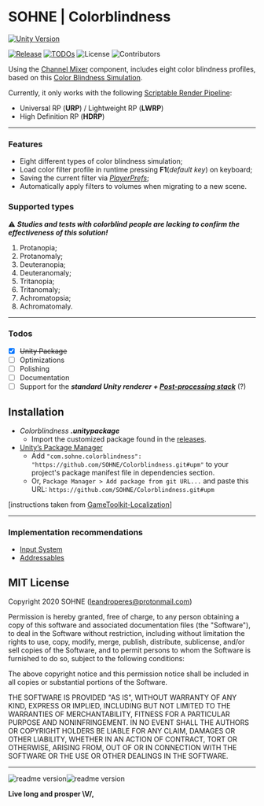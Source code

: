 

# SOHNE | Colorblindness
[![Unity Version](https://img.shields.io/badge/Unity-2018.4%20LTS+-green.svg?logo=unity&style=for-the-badge&colorA=000000)](https://store.unity.com/download?ref=personal)

[![Release](https://badgen.net/github/release/SOHNE/Colorblindness)][releases]  [![TODOs](https://badgen.net/https/api.tickgit.com/badgen/github.com/SOHNE/Colorblindness)](https://www.tickgit.com/browse?repo=github.com/SOHNE/Colorblindness) ![License](https://badgen.net/github/license/SOHNE/Colorblindness) ![Contributors](https://badgen.net/github/contributors/SOHNE/Colorblindness)

Using the [Channel Mixer][channel-mixer] component, includes eight color blindness profiles, based on this [Color Blindness Simulation][color-matrix].

Currently, it only works with the following [Scriptable Render Pipeline][render-pipeline]:
  - Universal RP (**URP**) / Lightweight RP (**LWRP**)
  - High Definition RP (**HDRP**)

---

### Features

  - Eight different types of color blindness simulation;
  - Load color filter profile in runtime pressing **F1**(*default key*) on keyboard;
  - Saving the current filter via [_PlayerPrefs_][playerprefs];
  - Automatically apply filters to volumes when migrating to a new scene.

### Supported types
:warning: ***Studies and tests with colorblind people are lacking to confirm the effectiveness of this solution!***

 1. Protanopia;
 2. Protanomaly;
 3. Deuteranopia;
 4. Deuteranomaly;
 5. Tritanopia;
 6. Tritanomaly;
 7. Achromatopsia;
 8. Achromatomaly.

---

### Todos

- [x] ~~Unity Package~~
- [ ] Optimizations
- [ ] Polishing
- [ ] Documentation
- [ ] Support for the ***standard Unity renderer + [Post-processing stack][post-processing]*** (?)

## Installation

 - *Colorblindness **.unitypackage***
	 - Import the customized package found in the [releases][releases].
- [Unity’s Package Manager][upm]
	-   Add `"com.sohne.colorblindness": "https://github.com/SOHNE/Colorblindness.git#upm"` to your project's package manifest file in dependencies section.
	-   Or, `Package Manager > Add package from git URL...` and paste this URL: `https://github.com/SOHNE/Colorblindness.git#upm`

[instructions taken from [GameToolkit-Localization](https://github.com/ibrahimpenekli/GameToolkit-Localization)]

---

### Implementation recommendations

- [Input System][inputsystem]
- [Addressables][addressables]

MIT License
----

Copyright 2020 SOHNE (leandroperes@protonmail.com)

Permission is hereby granted, free of charge, to any person obtaining a copy of this software and associated documentation files (the "Software"), to deal in the Software without restriction, including without limitation the rights to use, copy, modify, merge, publish, distribute, sublicense, and/or sell copies of the Software, and to permit persons to whom the Software is furnished to do so, subject to the following conditions:

The above copyright notice and this permission notice shall be included in all copies or substantial portions of the Software.

THE SOFTWARE IS PROVIDED "AS IS", WITHOUT WARRANTY OF ANY KIND, EXPRESS OR IMPLIED, INCLUDING BUT NOT LIMITED TO THE WARRANTIES OF MERCHANTABILITY, FITNESS FOR A PARTICULAR PURPOSE AND NONINFRINGEMENT. IN NO EVENT SHALL THE AUTHORS OR COPYRIGHT HOLDERS BE LIABLE FOR ANY CLAIM, DAMAGES OR OTHER LIABILITY, WHETHER IN AN ACTION OF CONTRACT, TORT OR OTHERWISE, ARISING FROM, OUT OF OR IN CONNECTION WITH THE SOFTWARE OR THE USE OR OTHER DEALINGS IN THE SOFTWARE.

-----
![readme version](https://img.shields.io/badge/%2F~.-lightgrey.svg?style=flat-square&colorA=808080&colorB=808080)![readme version](https://img.shields.io/badge/05%2F07%2F20--lightgrey.svg?style=flat-square&colorA=000000&colorB=808080)

**Live long and prosper \V/,**


[//]: # (External links)

[channel-mixer]: <https://docs.unity3d.com/Packages/com.unity.render-pipelines.universal@7.2/manual/Post-Processing-Channel-Mixer.html>
[color-matrix]: <https://web.archive.org/web/20081014161121/http:/www.colorjack.com/labs/colormatrix/>
[render-pipeline]: <https://docs.unity3d.com/Manual/ScriptableRenderPipeline.html>
[playerprefs]: <https://docs.unity3d.com/ScriptReference/PlayerPrefs.html>
[post-processing]: <https://docs.unity3d.com/2018.3/Documentation/Manual/PostProcessing-Stack.html>
[releases]: <https://github.com/SOHNE/Colorblindness/releases>
[upm]: <https://docs.unity3d.com/Manual/Packages.html>
[inputsystem]: <https://docs.unity3d.com/Manual/com.unity.inputsystem.html>
[addressables]: <https://docs.unity3d.com/Manual/com.unity.addressables.html>

